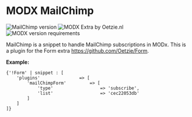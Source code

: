 # MODX MailChimp
![MailChimp version](https://img.shields.io/badge/version-1.2.0-blue.svg) ![MODX Extra by Oetzie.nl](https://img.shields.io/badge/checked%20by-oetzie-blue.svg) ![MODX version requirements](https://img.shields.io/badge/modx%20version%20requirement-2.4%2B-brightgreen.svg)

MailChimp is a snippet to handle MailChimp subscriptions in MODx. This is a plugin for the Form extra https://github.com/Oetzie/Form. 

**Example:**
```
{'!Form' | snippet : [
    'plugins'               => [
        'mailChimpForm'         => [
            'type'                  => 'subscribe',
            'list'                  => 'cec22053db'
        ]
    ]
]}
```